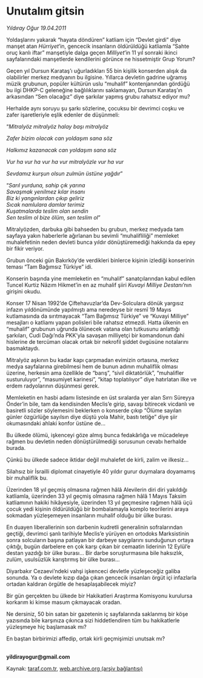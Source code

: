 # Unutalım gitsin

*Yıldıray Oğur 19.04.2011*

<div class="yazi"><p>Yoldaşlarını yakarak “hayata döndüren” katliam için “Devlet girdi” diye manşet atan <i>Hürriyet</i>’in, gencecik insanların öldürüldüğü katliamla “Sahte oruç kanlı iftar” manşetiyle dalga geçen <i>Milliyet</i>’in 11 yıl sonraki ikinci sayfalarındaki manşetlerde kendilerini görünce ne hissetmiştir Grup Yorum?</p>
<p>Geçen yıl Dursun Karataş’ı uğurladıkları 55 bin kişilik konserden alışık da olabilirler merkez medyanın bu ilgisine. Yıllarca devletin gadrine uğramış müzik grubunun, popüler kültürün uslu “muhalif” kontenjanından gördüğü bu ilgi DHKP-C geleneğine bağlılıklarını saklamayan, Dursun Karataş’ın arkasından “Sen olacağız” diye şarkılar yapmış grubu rahatsız ediyor mu? </p>
<p>Herhalde aynı soruyu şu şarkı sözlerine, çocuksu bir devrimci coşku ve zafer işaretleriyle eşlik edenler de düşünmeli:</p>
<p>“<i>Mitralyöz mitralyöz halay başı mitralyöz </i></p>
<p><i>Zafer bizim olacak can yoldaşım sana söz </i></p>
<p><i>Halkımız kazanacak can yoldaşım sana söz </i></p>
<p><i>Vur ha vur ha vur ha vur mitralyözle vur ha vur </i></p>
<p><i>Sevdamız kurşun olsun zulmün üstüne yağdır</i>”</p>
<p>“<i>Sarıl yurduna, sahip çık yarına <br/>Savaşmak yenilmez kılar insanı <br/>Biz ki yangınlardan çıkıp geliriz <br/>Sıcak namlulara damlar terimiz <br/>Kuşatmalarda teslim olan sendin <br/>Sen teslim ol bize ölüm, sen teslim ol</i>”</p>
<p>Mitralyözden, darbuka gibi bahseden bu grubun, merkez medyada tam sayfaya yakın haberlerle ağırlanan bu sevimli “muhalifliliği” memleket muhalefetinin neden devleti bunca yıldır dönüştüremediği hakkında da epey bir fikir veriyor.</p>
<p>Grubun önceki gün Bakırköy’de verdikleri binlerce kişinin izlediği konserinin teması “Tam Bağımsız Türkiye” idi. </p>
<p>Konserin başında yine memleketin en “muhalif” sanatçılarından kabul edilen Tuncel Kurtiz Nâzım Hikmet’in en az muhalif şiiri <i>Kuvayi Milliye Destanı</i>’nın girişini okudu.</p>
<p>Konser 17 Nisan 1992’de Çiftehavuzlar’da Dev-Solculara dönük yargısız infazın yıldönümünde yapılmıştı ama neredeyse bir resmî 19 Mayıs kutlamasında da sırıtmayacak “Tam Bağımsız Türkiye” ve “Kuvayi Milliye” mesajları o katliamı yapan polisleri bile rahatsız etmezdi. Hatta ülkenin en “muhalif” grubunun uğrunda ölünecek vatana olan tutkusunu anlattığı şarkıları, Cudi Dağı’nda PKK’yla savaşan milliyetçi bir komandonun dahi hislerine de tercüman olacak ortak bir nekrofil şiddet övgüsüne notalarını basmaktaydı. </p>
<p>Mitralyöz aşkının bu kadar kapı çarpmadan evimizin ortasına, merkez medya sayfalarına girebilmesi hem de bunun adının muhaliflik olması üzerine, herkesin ama özellikle de “barış”, “sivil diktatörlük”, “muhalifler susturuluyor”, “masumiyet karinesi”, “kitap toplatılıyor” diye hatırlatan ilke ve erdem radyolarının düşünmesi gerek.</p>
<p>Memleketin en hasbi adamı listesinde en üst sıralarda yer alan Sırrı Süreyya Önder’in bile, tam da kendisinden Meclis’e girip, savaşı bitirecek vicdanlı ve basiretli sözler söylemesini beklerken o konserde çıkıp “Ölüme sayılan günler özgürlüğe sayılsın diye düştü yola Mahir, bastı tetiğe” diye şiir okumasındaki ahlaki konfor üstüne de...</p>
<p>Bu ülkede ölümü, işkenceyi göze almış bunca fedakârlığa ve mücadeleye rağmen bu devletin neden dönüştürülmediği sorusunun cevabı herhalde burada.</p>
<p>Çünkü bu ülkede sadece iktidar değil muhalefet de kirli, zalim ve ilkesiz...</p>
<p>Silahsız bir İsrailli diplomat cinayetiyle 40 yıldır gurur duymalara doyamamış bir muhaliflik bu. </p>
<p>Üzerinden 18 yıl geçmiş olmasına rağmen hâlâ Alevilerin diri diri yakıldığı katliamla, üzerinden 33 yıl geçmiş olmasına rağmen hâlâ 1 Mayıs Taksim katliamının hakiki hikâyesiyle, üzerinden 13 yıl geçmesine rağmen hâlâ üçü çocuk yedi kişinin öldürüldüğü bir bombalamayla komplo teorilerini araya sokmadan yüzleşemeyen insanların muhalif olduğu bir ülke burası.</p>
<p>En duayen liberallerinin son darbenin kudretli generalinin sofralarından geçtiği, devrimci şanlı tarihiyle Meclis’e yürüyen en ortodoks Marksistinin sonra solcuların başına patlayan bir darbeye saygılarını sunduğunun ortaya çıktığı, bugün darbelere en çok karşı çıkan bir cemaatin liderinin 12 Eylül’e destan yazdığı bir ülke burası... Bir darbe soruşturmasına bile haksızlık, zulüm, usulsüzlük karıştırmış bir ülke burası...</p>
<p>Diyarbakır Cezaevi’ndeki vahşi işkenceci devletle yüzleşeceğiz galiba sonunda. Ya o devlete kızıp dağa çıkan gencecik insanları örgüt içi infazlarla ortadan kaldıran örgütle de hesaplaşabilecek miyiz? </p>
<p>Bir gün gerçekten bu ülkede bir Hakikatleri Araştırma Komisyonu kurulursa korkarım ki kimse masum çıkmayacak oradan. </p>
<p>Ne dersiniz, 50 bin satan bir gazetenin iç sayfalarında saklanmış bir köşe yazısında bile karşınıza çıkınca sizi hiddetlendiren tüm bu hakikatlerle yüzleşmeye hiç başlamasak mı?</p>
<p>En baştan birbirimizi affedip, ortak kirli geçmişimizi unutsak mı?</p>
<p><b><br/>yildirayogur@gmail.com</b></p>
</div>

Kaynak: [taraf.com.tr](http://www.taraf.com.tr/yildiray-ogur/makale-unutalim-gitsin.htm), [web.archive.org (arşiv bağlantısı)](http://web.archive.org/web/20131005000652/http://www.taraf.com.tr/yildiray-ogur/makale-unutalim-gitsin.htm)
